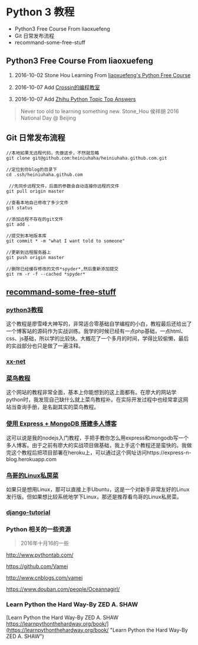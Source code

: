 Python 3 教程
============
<!-- MarkdownTOC -->

- Python3 Free Course From liaoxuefeng
- Git 日常发布流程
- recommand-some-free-stuff

<!-- /MarkdownTOC -->

## Python3 Free Course From liaoxuefeng

1. 2016-10-02 Stone Hou Learning From [liaoxuefeng's Python Free Course](http://www.liaoxuefeng.com/wiki/0014316089557264a6b348958f449949df42a6d3a2e542c000 "liaoxuefeng's Python Free Course")

2. 2016-10-07 Add [Crossin的编程教室](http://crossincode.com/home/ "Crossin的编程教室")

3. 2016-10-07 Add [Zhihu Python Topic Top Answers](https://www.zhihu.com/topic/19552832/top-answers "Zhihu Python Topic Top Answers")

> Never too old to learning something new. Stone_Hou 侯祥胡 2016 National Day @ Beijing 

## Git 日常发布流程
```
//本地如果无远程代码，先做这步，不然就忽略 
git clone git@github.com:heiniuhaha/heiniuhaha.github.com.git

//定位到你blog的目录下 
cd .ssh/heiniuhaha.github.com

 //先同步远程文件，后面的参数会自动连接你远程的文件
git pull origin master

//查看本地自己修改了多少文件
git status 

//添加远程不存在的git文件
git add . 

//提交到本地版本库
git commit * -m "what I want told to someone" 

//更新到远程服务器上
git push origin master

//删除已经缓存修改的文件*spyder*,然后重新添加提交
git rm -r -f --cached *spyder*

```

## [recommand-some-free-stuff](http://www.paidepaiper.top/2016/09/29/recommand-some-free-stuff/#more "recommand-some-free-stuff")

### [python3教程](http://www.liaoxuefeng.com/wiki/0014316089557264a6b348958f449949df42a6d3a2e542c000 "python3教程")

这个教程是廖雪峰大神写的，非常适合零基础自学编程的小白，教程最后还给出了一个博客站的源码作为实战训练。我学的时候已经有一点php基础，一点html、css、js基础，所以学的比较快。大概花了一个多月的时间，学得比较偷懒，最后的实战部分也只是做了一遍注释。

### [xx-net](https://github.com/XX-net/XX-Net "wall breaker")

### [菜鸟教程](http://www.runoob.com/ "菜鸟教程")

这个网站的教程非常全面，基本上你能想到的这上面都有。在廖大的网站学python时，我发现自己缺什么就上菜鸟教程补。在实际开发过程中也经常拿这网站当查询手册，是名副其实的菜鸟教程。

### [使用 Express + MongoDB 搭建多人博客](http://wiki.jikexueyuan.com/project/express-mongodb-setup-blog/simple-blog.html)

这可以说是我的nodejs入门教程，手把手教你怎么用express和mongodb写一个多人博客。由于之前有廖大的实战项目做基础，我上手这个教程还是蛮快的。我做完这个教程后把项目部署在heroku上，可以通过这个网址访问https://express-n-blog.herokuapp.com

### [鸟哥的Linux私房菜](http://linux.vbird.org/ "鸟哥的Linux私房菜")

如果只是想用Linux，那可以直接上手Ubuntu，这是一个对新手非常友好的Linux发行版。但如果想比较系统地学下Linux，那还是推荐看鸟哥的Linux私房菜。

### [django-tutorial](http://www.ziqiangxuetang.com/django/django-tutorial.html "django中文教程")

### Python 相关的一些资源
> 2016年十月16的一些

http://www.pythontab.com/

https://github.com/Vamei

http://www.cnblogs.com/vamei

https://www.douban.com/people/Oceannagirl/

### Learn Python the Hard Way-By ZED A. SHAW
[Learn Python the Hard Way-By ZED A. SHAW https://learnpythonthehardway.org/book/](https://learnpythonthehardway.org/book/ "Learn Python the Hard Way-By ZED A. SHAW")